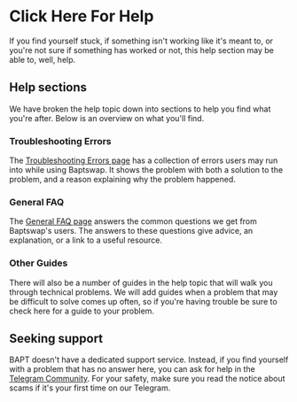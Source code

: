 # Click Here For Help

If you find yourself stuck, if something isn't working like it's meant to, or you're not sure if something has worked or not, this help section may be able to, well, help.

## Help sections

We have broken the help topic down into sections to help you find what you're after. Below is an overview on what you'll find.

### Troubleshooting Errors

The [Troubleshooting Errors page](./#troubleshooting-errors) has a collection of errors users may run into while using Baptswap. It shows the problem with both a solution to the problem, and a reason explaining why the problem happened.

### General FAQ

The [General FAQ page](./#general-faq) answers the common questions we get from Baptswap's users. The answers to these questions give advice, an explanation, or a link to a useful resource.

### Other Guides

There will also be a number of guides in the help topic that will walk you through technical problems. We will add guides when a problem that may be difficult to solve comes up often, so if you're having trouble be sure to check here for a guide to your problem.

## Seeking support

BAPT doesn't have a dedicated support service. Instead, if you find yourself with a problem that has no answer here, you can ask for help in the [Telegram Community](https://t.me/baptlabs). For your safety, make sure you read the notice about scams if it's your first time on our Telegram.

